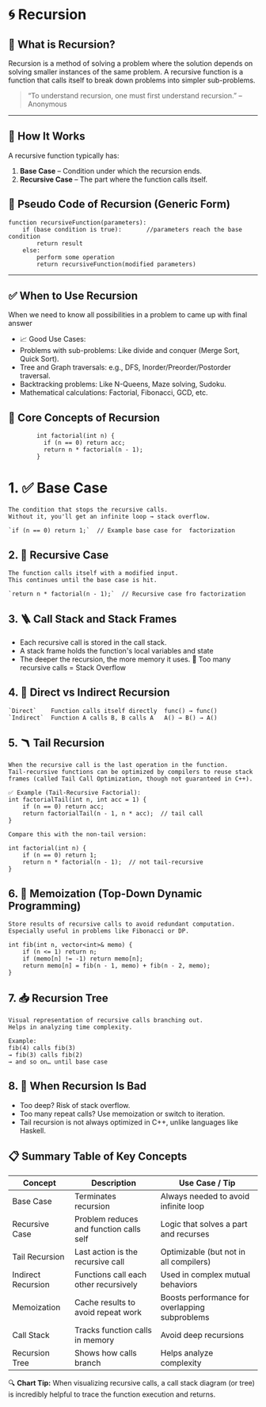 # 🌀 Recursion 
## 📘 What is Recursion?

Recursion is a method of solving a problem where the solution depends on solving smaller instances of the same problem. 
A recursive function is a function that calls itself to break down problems into simpler sub-problems.

> “To understand recursion, one must first understand recursion.” – Anonymous

---

## 🧠 How It Works

A recursive function typically has:
1. **Base Case** – Condition under which the recursion ends.
2. **Recursive Case** – The part where the function calls itself.

## 🧾 Pseudo Code of Recursion (Generic Form)
```
function recursiveFunction(parameters):
    if (base condition is true):       //parameters reach the base condition
        return result
    else:
        perform some operation
        return recursiveFunction(modified parameters)
```
---
##  ✅ When to Use Recursion
When we need to know all possibilities in a problem to came up with final answer
- 📈 Good Use Cases: 
- Problems with sub-problems: Like divide and conquer (Merge Sort, Quick Sort).
- Tree and Graph traversals: e.g., DFS, Inorder/Preorder/Postorder traversal.
- Backtracking problems: Like N-Queens, Maze solving, Sudoku.
- Mathematical calculations: Factorial, Fibonacci, GCD, etc.


## 🧠 Core Concepts of Recursion
```
        int factorial(int n) {
          if (n == 0) return acc;
          return n * factorial(n - 1); 
        }
```
# 1. ✅ Base Case
```
The condition that stops the recursive calls.
Without it, you'll get an infinite loop → stack overflow.

`if (n == 0) return 1;`  // Example base case for  factorization
```
## 2. 🔁 Recursive Case
```
The function calls itself with a modified input.
This continues until the base case is hit.

`return n * factorial(n - 1);`  // Recursive case fro factorization
```
## 3. 🪜 Call Stack and Stack Frames
- Each recursive call is stored in the call stack.
- A stack frame holds the function's local variables and state
- The deeper the recursion, the more memory it uses.
🛑 Too many recursive calls = Stack Overflow

## 4. 🔄 Direct vs Indirect Recursion
```
`Direct`  	Function calls itself directly	func() → func()
`Indirect`	Function A calls B, B calls A	A() → B() → A()
```

## 5. 🪃 Tail Recursion
```
When the recursive call is the last operation in the function.
Tail-recursive functions can be optimized by compilers to reuse stack frames (called Tail Call Optimization, though not guaranteed in C++).

✅ Example (Tail-Recursive Factorial):
int factorialTail(int n, int acc = 1) {
    if (n == 0) return acc;
    return factorialTail(n - 1, n * acc);  // tail call
}

Compare this with the non-tail version:

int factorial(int n) {
    if (n == 0) return 1;
    return n * factorial(n - 1);  // not tail-recursive
}
```
## 6. 🧩 Memoization (Top-Down Dynamic Programming)
```
Store results of recursive calls to avoid redundant computation.
Especially useful in problems like Fibonacci or DP.

int fib(int n, vector<int>& memo) {
    if (n <= 1) return n;
    if (memo[n] != -1) return memo[n];
    return memo[n] = fib(n - 1, memo) + fib(n - 2, memo);
}
```
## 7. 📥 Recursion Tree
```
Visual representation of recursive calls branching out.
Helps in analyzing time complexity.

Example:
fib(4) calls fib(3) 
→ fib(3) calls fib(2) 
→ and so on… until base case
```
## 8. 🚨 When Recursion Is Bad
- Too deep? Risk of stack overflow.
- Too many repeat calls? Use memoization or switch to iteration.
- Tail recursion is not always optimized in C++, unlike languages like Haskell.

## 📋 Summary Table of Key Concepts
| Concept            | Description                             | Use Case / Tip                                 |
| ------------------ | --------------------------------------- | ---------------------------------------------- |
| Base Case          | Terminates recursion                    | Always needed to avoid infinite loop           |
| Recursive Case     | Problem reduces and function calls self | Logic that solves a part and recurses          |
| Tail Recursion     | Last action is the recursive call       | Optimizable (but not in all compilers)         |
| Indirect Recursion | Functions call each other recursively   | Used in complex mutual behaviors               |
| Memoization        | Cache results to avoid repeat work      | Boosts performance for overlapping subproblems |
| Call Stack         | Tracks function calls in memory         | Avoid deep recursions                          |
| Recursion Tree     | Shows how calls branch                  | Helps analyze complexity                       |


🔍 **Chart Tip:** When visualizing recursive calls, a call stack diagram (or tree) is incredibly helpful to trace the function execution and returns.
